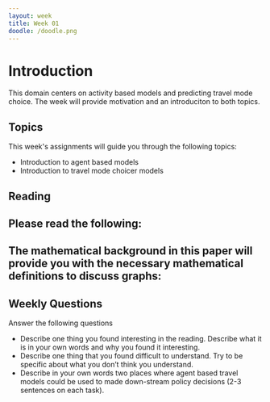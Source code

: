 ```yaml
---
layout: week
title: Week 01
doodle: /doodle.png
---
```


# Introduction
This domain centers on activity based models and predicting travel mode choice.   The week will provide motivation and an introduciton to both topics.

## Topics

This week's assignments will guide you through the following topics:
- Introduction to agent based models
- Introduction to travel mode choicer models
    

## Reading

Please read the following:
- 

The mathematical background in this paper will provide you with the necessary mathematical definitions to discuss graphs:
- 


## Weekly Questions

Answer the following questions
- Describe one thing you found interesting in the reading. Describe what it is in your own words and why you found it interesting.
- Describe one thing that you found difficult to understand. Try to be specific about what you don’t think you understand.
- Describe in your own words two places where agent based travel models could be used to made down-stream policy decisions (2-3 sentences on each task).

